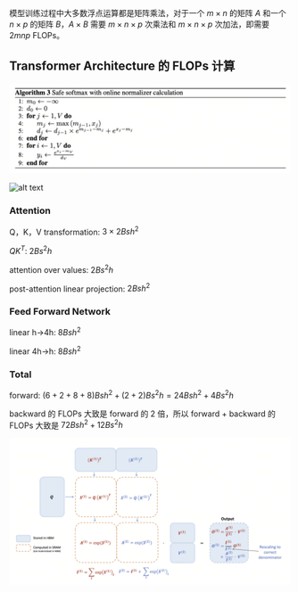 
模型训练过程中大多数浮点运算都是矩阵乘法，对于一个 $m \times n$ 的矩阵 $A$ 和一个 $n \times p$ 的矩阵 $B$，$A \times B$ 需要 $m \times n \times p$ 次乘法和 $m \times n \times p$ 次加法，即需要 $2mnp$ FLOPs。

## Transformer Architecture 的 FLOPs 计算

![alt text](image-1.png)

![alt text](image-2.png)

### Attention

Q，K，V transformation:  $3 \times 2Bsh^2$ 

$QK^T$: $2Bs^2h$

attention over values: $2Bs^2h$

post-attention linear projection: $2Bsh^2$

### Feed Forward Network

linear h->4h: $8Bsh^2$

linear 4h->h: $8Bsh^2$

### Total

forward: $(6 + 2 + 8 + 8)Bsh^2 + (2 + 2)Bs^2h = 24Bsh^2 + 4Bs^2h$

backward 的 FLOPs 大致是 forward 的 2 倍，所以 forward + backward 的 FLOPs 大致是 $72Bsh^2 + 12Bs^2h$


![alt text](image.png)